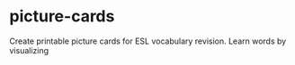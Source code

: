 # picture-cards
Create printable picture cards for ESL vocabulary revision. Learn words by visualizing
